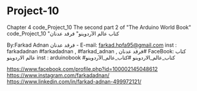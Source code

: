# Project-10
Chapter 4 code_Project_10 The second part 2 of "The Arduino World Book" code_Project_10 "كتاب عالم الآردوينو"
فرقد عدنان 

 By:Farkad Adnan فرقد عدنان - 
 E-mail: farkad.hpfa95@gmail.com 
inst : farkadadnan 
#farkadadnan , #farkad_adnan , فرقد عدنان# 
FaceBook: كتاب عالم الاردوينو 
inst : arduinobook
 #كتاب_عالم_الاردوينو
 #كتاب_عالم_الآردوينو

https://www.facebook.com/profile.php?id=100002145048612
https://www.instagram.com/farkadadnan/
https://www.linkedin.com/in/farkad-adnan-499972121/
